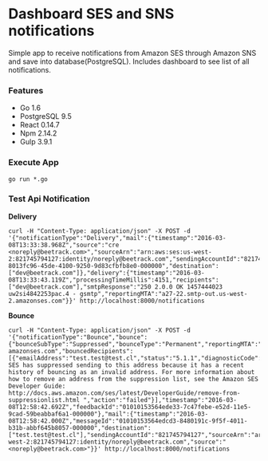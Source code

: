 Dashboard SES and SNS notifications
===================

Simple app to receive notifications from Amazon SES through Amazon SNS and save into database(PostgreSQL). Includes dashboard to see list of all notifications.

### Features ###
 - Go 1.6
 - PostgreSQL 9.5
 - React 0.14.7
 - Npm 2.14.2
 - Gulp 3.9.1

### Execute App ###
    go run *.go

### Test Api Notification ###

**Delivery**

    curl -H "Content-Type: application/json" -X POST -d '{"notificationType":"Delivery","mail":{"timestamp":"2016-03-08T13:33:38.968Z","source":"cre <noreply@beetrack.com>","sourceArn":"arn:aws:ses:us-west-2:821745794127:identity/noreply@beetrack.com","sendingAccountId":"821745794127","messageId":"01010153566edb18-8013fc96-45de-4100-9250-9d83cfbfb8e0-000000","destination":["dev@beetrack.com"]},"delivery":{"timestamp":"2016-03-08T13:33:43.119Z","processingTimeMillis":4151,"recipients":["dev@beetrack.com"],"smtpResponse":"250 2.0.0 OK 1457444023 uw2si4842253pac.4 - gsmtp","reportingMTA":"a27-22.smtp-out.us-west-2.amazonses.com"}}' http://localhost:8000/notifications

**Bounce**

    curl -H "Content-Type: application/json" -X POST -d '{"notificationType":"Bounce","bounce":{"bounceSubType":"Suppressed","bounceType":"Permanent","reportingMTA":"dns; amazonses.com","bouncedRecipients":[{"emailAddress":"test.test@test.cl","status":"5.1.1","diagnosticCode":"Amazon SES has suppressed sending to this address because it has a recent history of bouncing as an invalid address. For more information about how to remove an address from the suppression list, see the Amazon SES Developer Guide: http://docs.aws.amazon.com/ses/latest/DeveloperGuide/remove-from-suppressionlist.html ","action":"failed"}],"timestamp":"2016-03-08T12:58:42.692Z","feedbackId":"01010153564ede33-7c47febe-e52d-11e5-9cad-59beabbaf6a1-000000"},"mail":{"timestamp":"2016-03-08T12:58:42.000Z","messageId":"01010153564edcd3-8480191c-9f5f-4011-b31b-abbf645b8057-000000","destination":["test.test@test.cl"],"sendingAccountId":"821745794127","sourceArn":"arn:aws:ses:us-west-2:821745794127:identity/noreply@beetrack.com","source":"<noreply@beetrack.com>"}}' http://localhost:8000/notifications
